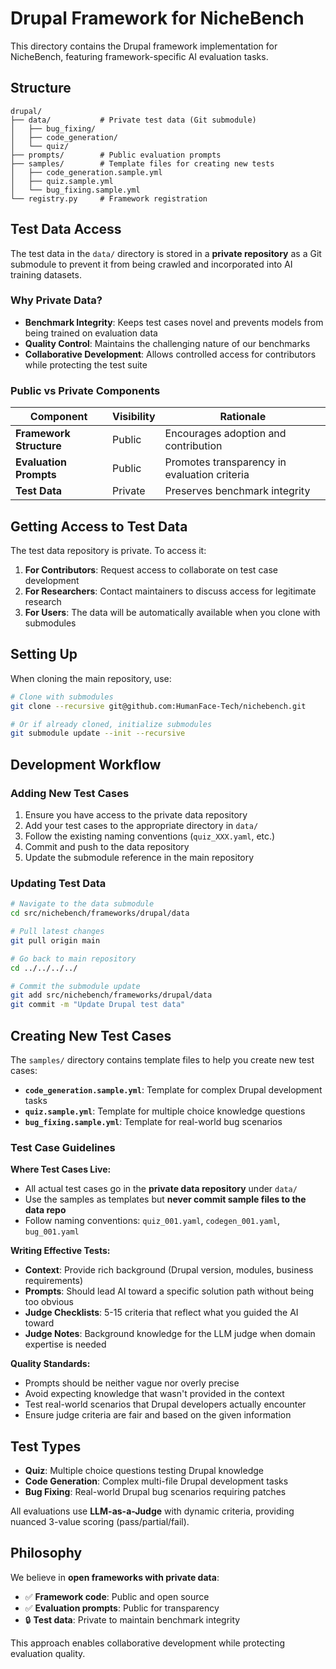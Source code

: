 # Drupal Framework for NicheBench

This directory contains the Drupal framework implementation for NicheBench, featuring framework-specific AI evaluation tasks.

## Structure

```text
drupal/
├── data/           # Private test data (Git submodule)
│   ├── bug_fixing/
│   ├── code_generation/
│   └── quiz/
├── prompts/        # Public evaluation prompts
├── samples/        # Template files for creating new tests
│   ├── code_generation.sample.yml
│   ├── quiz.sample.yml
│   └── bug_fixing.sample.yml
└── registry.py     # Framework registration
```

## Test Data Access

The test data in the `data/` directory is stored in a **private repository** as a Git submodule to prevent it from being crawled and incorporated into AI training datasets.

### Why Private Data?

- **Benchmark Integrity**: Keeps test cases novel and prevents models from being trained on evaluation data
- **Quality Control**: Maintains the challenging nature of our benchmarks
- **Collaborative Development**: Allows controlled access for contributors while protecting the test suite

### Public vs Private Components

| Component | Visibility | Rationale |
|-----------|------------|-----------|
| **Framework Structure** | Public | Encourages adoption and contribution |
| **Evaluation Prompts** | Public | Promotes transparency in evaluation criteria |
| **Test Data** | Private | Preserves benchmark integrity |

## Getting Access to Test Data

The test data repository is private. To access it:

1. **For Contributors**: Request access to collaborate on test case development
2. **For Researchers**: Contact maintainers to discuss access for legitimate research
3. **For Users**: The data will be automatically available when you clone with submodules

## Setting Up

When cloning the main repository, use:

```bash
# Clone with submodules
git clone --recursive git@github.com:HumanFace-Tech/nichebench.git

# Or if already cloned, initialize submodules
git submodule update --init --recursive
```

## Development Workflow

### Adding New Test Cases

1. Ensure you have access to the private data repository
2. Add your test cases to the appropriate directory in `data/`
3. Follow the existing naming conventions (`quiz_XXX.yaml`, etc.)
4. Commit and push to the data repository
5. Update the submodule reference in the main repository

### Updating Test Data

```bash
# Navigate to the data submodule
cd src/nichebench/frameworks/drupal/data

# Pull latest changes
git pull origin main

# Go back to main repository
cd ../../../../

# Commit the submodule update
git add src/nichebench/frameworks/drupal/data
git commit -m "Update Drupal test data"
```

## Creating New Test Cases

The `samples/` directory contains template files to help you create new test cases:

- **`code_generation.sample.yml`**: Template for complex Drupal development tasks
- **`quiz.sample.yml`**: Template for multiple choice knowledge questions
- **`bug_fixing.sample.yml`**: Template for real-world bug scenarios

### Test Case Guidelines

**Where Test Cases Live:**

- All actual test cases go in the **private data repository** under `data/`
- Use the samples as templates but **never commit sample files to the data repo**
- Follow naming conventions: `quiz_001.yaml`, `codegen_001.yaml`, `bug_001.yaml`

**Writing Effective Tests:**

- **Context**: Provide rich background (Drupal version, modules, business requirements)
- **Prompts**: Should lead AI toward a specific solution path without being too obvious
- **Judge Checklists**: 5-15 criteria that reflect what you guided the AI toward
- **Judge Notes**: Background knowledge for the LLM judge when domain expertise is needed

**Quality Standards:**

- Prompts should be neither vague nor overly precise
- Avoid expecting knowledge that wasn't provided in the context
- Test real-world scenarios that Drupal developers actually encounter
- Ensure judge criteria are fair and based on the given information

## Test Types

- **Quiz**: Multiple choice questions testing Drupal knowledge
- **Code Generation**: Complex multi-file Drupal development tasks
- **Bug Fixing**: Real-world Drupal bug scenarios requiring patches

All evaluations use **LLM-as-a-Judge** with dynamic criteria, providing nuanced 3-value scoring (pass/partial/fail).

## Philosophy

We believe in **open frameworks with private data**:

- ✅ **Framework code**: Public and open source
- ✅ **Evaluation prompts**: Public for transparency
- 🔒 **Test data**: Private to maintain benchmark integrity

This approach enables collaborative development while protecting evaluation quality.
